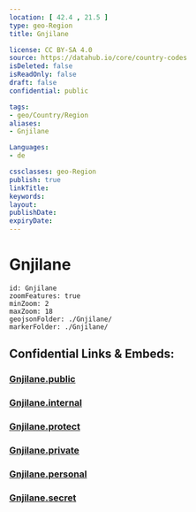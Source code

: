 ```yaml
---
location: [ 42.4 , 21.5 ] 
type: geo-Region
title: Gnjilane

license: CC BY-SA 4.0
source: https://datahub.io/core/country-codes
isDeleted: false
isReadOnly: false
draft: false
confidential: public

tags:
- geo/Country/Region
aliases:
- Gnjilane

Languages:
- de

cssclasses: geo-Region
publish: true
linkTitle: 
keywords: 
layout: 
publishDate: 
expiryDate: 
---
```


# Gnjilane

```leaflet
id: Gnjilane
zoomFeatures: true 
minZoom: 2 
maxZoom: 18
geojsonFolder: ./Gnjilane/
markerFolder: ./Gnjilane/
```


## Confidential Links & Embeds: 

### [Gnjilane.public](/_public/\Earth\Continent\Europe\Europe~South\Kosovo\districts~KosovoGnjilane.public.md) 

### [Gnjilane.internal](/_internal/\Earth\Continent\Europe\Europe~South\Kosovo\districts~KosovoGnjilane.internal.md) 

### [Gnjilane.protect](/_protect/\Earth\Continent\Europe\Europe~South\Kosovo\districts~KosovoGnjilane.protect.md) 

### [Gnjilane.private](/_private/\Earth\Continent\Europe\Europe~South\Kosovo\districts~KosovoGnjilane.private.md) 

### [Gnjilane.personal](/_personal/\Earth\Continent\Europe\Europe~South\Kosovo\districts~KosovoGnjilane.personal.md) 

### [Gnjilane.secret](/_secret/\Earth\Continent\Europe\Europe~South\Kosovo\districts~KosovoGnjilane.secret.md)

